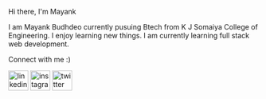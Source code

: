  Hi there, I'm Mayank 

I am Mayank Budhdeo currently pusuing Btech from K J Somaiya College of Engineering. I enjoy learning new things. I am currently learning full stack web development.

Connect with me :)

[<img src='https://cdn.jsdelivr.net/npm/simple-icons@3.0.1/icons/linkedin.svg' alt='linkedin' height='40'>](https://www.linkedin.com/in/https://www.linkedin.com/in/mayank-budhdeo-a58a57a1//)  [<img src='https://cdn.jsdelivr.net/npm/simple-icons@3.0.1/icons/instagram.svg' alt='instagram' height='40'>](https://www.instagram.com/https://www.instagram.com/mayank_budhdeo//)  [<img src='https://cdn.jsdelivr.net/npm/simple-icons@3.0.1/icons/twitter.svg' alt='twitter' height='40'>](https://twitter.com/https://twitter.com/mayank_budhdeo)  
